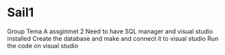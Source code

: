 # Sail1
Group Tema A assginmet 2
Need to have SQL manager and visual studio installed 
Create the database and make and connect it to visual studio
Run the code on visual studio
